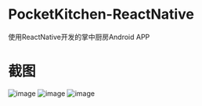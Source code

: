 # PocketKitchen-ReactNative
使用ReactNative开发的掌中厨房Android APP

# 截图
![image](https://github.com/yubo725/PocketKitchen-ReactNative/blob/master/screenshots/screenshot1.jpg)
![image](https://github.com/yubo725/PocketKitchen-ReactNative/blob/master/screenshots/screenshot2.jpg)
![image](https://github.com/yubo725/PocketKitchen-ReactNative/blob/master/screenshots/screenshot3.jpg)
